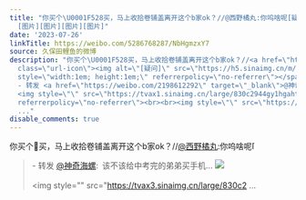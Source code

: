 ```yaml
---
title: "你买个\U0001F528买，马上收拾卷铺盖离开这个b家ok？//@西野橘丸:你呜啥呢[疑问] - 转发 @神奇海螺:&ensp;该不该给中考完的弟弟买手机…
  [图片][图片][图片][图片]"
date: '2023-07-26'
linkTitle: https://weibo.com/5286768287/NbHgmzxY7
source: 久保田鲤鱼的微博
description: "你买个\U0001F528买，马上收拾卷铺盖离开这个b家ok？//<a href=\"https://weibo.com/n/%E8%A5%BF%E9%87%8E%E6%A9%98%E4%B8%B8\">@西野橘丸</a>:你呜啥呢<span
  class=\"url-icon\"><img alt=\"[疑问]\" src=\"https://h5.sinaimg.cn/m/emoticon/icon/default/d_yiwen-40c066d5c3.png\"
  style=\"width:1em; height:1em;\" referrerpolicy=\"no-referrer\"></span><br><blockquote>
  - 转发 <a href=\"https://weibo.com/2198612292\" target=\"_blank\">@神奇海螺</a>: 该不该给中考完的弟弟买手机…
  <img style=\"\" src=\"https://tvax1.sinaimg.cn/large/830c2944gy1hgahte766rj20wh14hgvm.jpg\"
  referrerpolicy=\"no-referrer\"><br><br><img style=\"\" src=\"https://tvax3.sinaimg.cn/large/830c2
  ..."
disable_comments: true
---
```

你买个🔨买，马上收拾卷铺盖离开这个b家ok？//<a href="https://weibo.com/n/%E8%A5%BF%E9%87%8E%E6%A9%98%E4%B8%B8">@西野橘丸</a>:你呜啥呢<span class="url-icon"><img alt="[疑问]" src="https://h5.sinaimg.cn/m/emoticon/icon/default/d_yiwen-40c066d5c3.png" style="width:1em; height:1em;" referrerpolicy="no-referrer"></span><br><blockquote> - 转发 <a href="https://weibo.com/2198612292" target="_blank">@神奇海螺</a>: 该不该给中考完的弟弟买手机… <img style="" src="https://tvax1.sinaimg.cn/large/830c2944gy1hgahte766rj20wh14hgvm.jpg" referrerpolicy="no-referrer"><br><br><img style="" src="https://tvax3.sinaimg.cn/large/830c2 ...